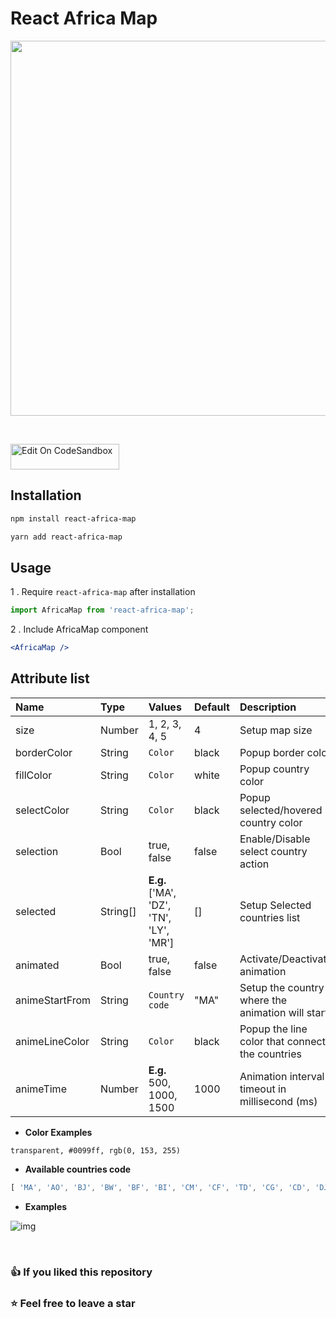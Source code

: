 # React Africa Map

<p align="center"><a href="https://www.npmjs.com/package/react-africa-map" target="_blank"><img src="https://user-images.githubusercontent.com/90270530/159455398-b64ffa08-b6f0-4b22-a3cf-5adb3a0fad8e.png" width="600"></a></p>

<br>

<a href="https://codesandbox.io/s/react-africa-map-izkh37" target="_blank"><img src="https://codesandbox.io/static/img/play-codesandbox.svg" alt="Edit On CodeSandbox" height="41" width="174"></a>


## Installation

```sh
npm install react-africa-map
```

```sh
yarn add react-africa-map
```

## Usage

1 . Require `react-africa-map` after installation

```js
import AfricaMap from 'react-africa-map';
```

2 . Include AfricaMap component

```jsx
<AfricaMap />
```

## Attribute list

<table class="table table-striped table-bordered">
<thead>
<tr>
<th style="text-align:left">Name</th>
<th style="text-align:left">Type</th>
<th style="text-align:left">Values</th>
<th style="text-align:left">Default</th>
<th style="text-align:left">Description</th>
</tr>
</thead>
<tbody>
<tr>
<td style="text-align:left">size</td>
<td style="text-align:left">Number</td>
<td style="text-align:left">1, 2, 3, 4, 5</td>
<td style="text-align:left">4</td>
<td style="text-align:left">Setup map size</td>
</tr>
<tr>
<td style="text-align:left">borderColor</td>
<td style="text-align:left">String</td>
<td style="text-align:left"><code>Color</code></td>
<td style="text-align:left">black</td>
<td style="text-align:left">Popup border color</td>
</tr>
<tr>
<td style="text-align:left">fillColor</td>
<td style="text-align:left">String</td>
<td style="text-align:left"><code>Color</code></td>
<td style="text-align:left">white</td>
<td style="text-align:left">Popup country color</td>
</tr>
<tr>
<td style="text-align:left">selectColor</td>
<td style="text-align:left">String</td>
<td style="text-align:left"><code>Color</code></td>
<td style="text-align:left">black</td>
<td style="text-align:left">Popup selected/hovered country color</td>
</tr>
<tr>
<td style="text-align:left">selection</td>
<td style="text-align:left">Bool</td>
<td style="text-align:left">true, false</td>
<td style="text-align:left">false</td>
<td style="text-align:left">Enable/Disable select country action</td>
</tr>
<tr>
<td style="text-align:left">selected</td>
<td style="text-align:left">String[]</td>
<td style="text-align:left"><b>E.g.</b> ['MA', 'DZ', 'TN', 'LY', 'MR'] </td>
<td style="text-align:left">[]</td>
<td style="text-align:left">Setup Selected countries list</td>
</tr>
<tr>
<td style="text-align:left">animated</td>
<td style="text-align:left">Bool</td>
<td style="text-align:left">true, false</td>
<td style="text-align:left">false</td>
<td style="text-align:left">Activate/Deactivate animation</td>
</tr>
<tr>
<td style="text-align:left">animeStartFrom</td>
<td style="text-align:left">String</td>
<td style="text-align:left"><code>Country code</code></td>
<td style="text-align:left">"MA"</td>
<td style="text-align:left">Setup the country where the animation will start</td>
</tr>
<tr>
<td style="text-align:left">animeLineColor</td>
<td style="text-align:left">String</td>
<td style="text-align:left"><code>Color</code></td>
<td style="text-align:left">black</td>
<td style="text-align:left">Popup the line color that connect the countries</td>
</tr>
<tr>
<td style="text-align:left">animeTime</td>
<td style="text-align:left">Number</td>
<td style="text-align:left"><b>E.g.</b> 500, 1000, 1500</td>
<td style="text-align:left">1000</td>
<td style="text-align:left">Animation interval timeout in millisecond (ms)</td>
</tr>
</tbody>
</table>

- **Color Examples** 
 
```
transparent, #0099ff, rgb(0, 153, 255)
```
 
- **Available countries code**

```js
[ 'MA', 'AO', 'BJ', 'BW', 'BF', 'BI', 'CM', 'CF', 'TD', 'CG', 'CD', 'DJ', 'EG', 'GQ', 'ER', 'ET', 'GA', 'GM', 'GH', 'GN', 'GW', 'CI', 'KE', 'LS', 'LR', 'LY', 'MG', 'MW', 'ML', 'MR', 'DZ', 'MZ', 'NA', 'NE', 'NG', 'RW', 'SN', 'SL', 'SO', 'ZA', 'SD', 'SZ', 'TZ', 'TG', 'TN', 'UG', 'ZM', 'ZW' ]
```

- **Examples**

![img](https://user-images.githubusercontent.com/90270530/159593142-e25ea831-ebfd-44bf-b98f-c2dbd49ad6ca.png)


<br>

### 👍 If you liked this repository
### ⭐ Feel free to leave a star 
